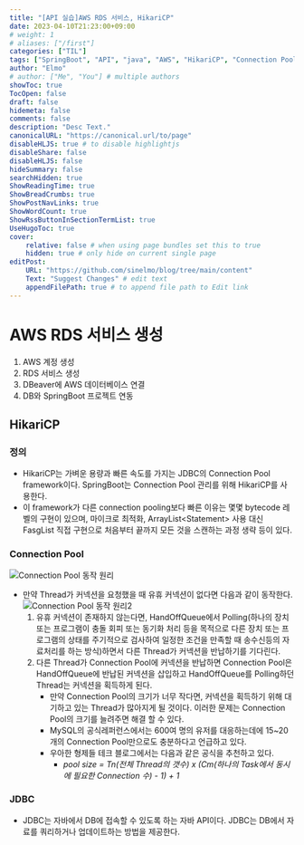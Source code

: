 ```yaml
---
title: "[API 실습]AWS RDS 서비스, HikariCP"
date: 2023-04-10T21:23:00+09:00
# weight: 1
# aliases: ["/first"]
categories: ["TIL"]
tags: ["SpringBoot", "API", "java", "AWS", "HikariCP", "Connection Pool"]
author: "Elmo"
# author: ["Me", "You"] # multiple authors
showToc: true
TocOpen: false
draft: false
hidemeta: false
comments: false
description: "Desc Text."
canonicalURL: "https://canonical.url/to/page"
disableHLJS: true # to disable highlightjs
disableShare: false
disableHLJS: false
hideSummary: false
searchHidden: true
ShowReadingTime: true
ShowBreadCrumbs: true
ShowPostNavLinks: true
ShowWordCount: true
ShowRssButtonInSectionTermList: true
UseHugoToc: true
cover:
    relative: false # when using page bundles set this to true
    hidden: true # only hide on current single page
editPost:
    URL: "https://github.com/sinelmo/blog/tree/main/content"
    Text: "Suggest Changes" # edit text
    appendFilePath: true # to append file path to Edit link
---
```

# AWS RDS 서비스 생성
1. AWS 계정 생성
2. RDS 서비스 생성
3. DBeaver에 AWS 데이터베이스 연결
4. DB와 SpringBoot 프로젝트 연동

## HikariCP
### 정의
 - HikariCP는 가벼운 용량과 빠른 속도를 가지는 JDBC의 Connection Pool framework이다. SpringBoot는 Connection Pool 관리를 위해 HikariCP를 사용한다.
 - 이 framework가 다른 connection pooling보다 빠른 이유는 몇몇 bytecode 레벨의 구현이 있으며, 마이크로 최적화, ArrayList\<Statement\> 사용 대신 FasgList 직접 구현으로 처음부터 끝까지 모든 것을 스캔하는 과정 생략 등이 있다.
### Connection Pool
![Connection Pool 동작 원리](https://img1.daumcdn.net/thumb/R1280x0/?scode=mtistory2&fname=https%3A%2F%2Fblog.kakaocdn.net%2Fdn%2F09FqZ%2FbtrAaPi5CKO%2FKU7KXUB2PzluFD1sSSkFNK%2Fimg.webp)
 - 만약 Thread가 커넥션을 요청했을 때 유휴 커넥션이 없다면 다음과 같이 동작한다.
![Connection Pool 동작 원리2](https://img1.daumcdn.net/thumb/R1280x0/?scode=mtistory2&fname=https%3A%2F%2Fblog.kakaocdn.net%2Fdn%2FdnpjgL%2Fbtrz9PDJOb6%2FQdfQNe7n8AiWjWb4cNVcFk%2Fimg.webp)
     1. 유휴 커넥션이 존재하지 않는다면, HandOffQueue에서 Polling(하나의 장치 또는 프로그램이 충돌 회피 또는 동기화 처리 등을 목적으로 다른 장치 또는 프로그램의 상태를 주기적으로 검사하여 일정한 조건을 만족할 때 송수신등의 자료처리를 하는 방식)하면서 다른 Thread가 커넥션을 반납하기를 기다린다.
     2. 다른 Thread가 Connection Pool에 커넥션을 반납하면 Connection Pool은 HandOffQueue에 반납된 커넥션을 삽입하고 HandOffQueue를 Polling하던 Thread는 커넥션을 획득하게 된다.
        - 만약 Connection Pool의 크기가 너무 작다면, 커넥션을 획득하기 위해 대기하고 있는 Thread가 많아지게 될 것이다. 이러한 문제는 Connection Pool의 크기를 늘려주면 해결 할 수 있다. 
        - MySQL의 공식레퍼런스에서는 600여 명의 유저를 대응하는데에 15~20개의 Connection Pool만으로도 충분하다고 언급하고 있다.
        - 우아한 형제들 테크 블로그에서는 다음과 같은 공식을 추천하고 있다.
            - *pool size = Tn(전체 Thread의 갯수) x (Cm(하나의 Task에서 동시에 필요한 Connection 수) - 1) + 1*
### JDBC
 - JDBC는 자바에서 DB에 접속할 수 있도록 하는 자바 API이다. JDBC는 DB에서 자료를 쿼리하거나 업데이트하는 방법을 제공한다.